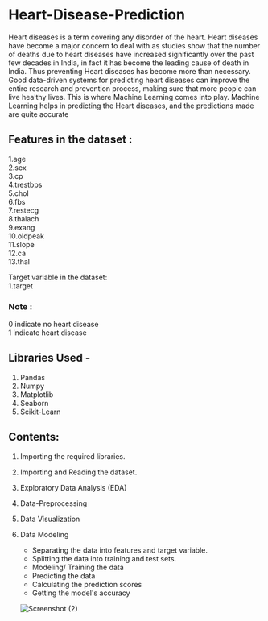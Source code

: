 # Heart-Disease-Prediction


Heart diseases is a term covering any disorder of the heart. Heart diseases have become a major concern to deal with as studies show that the number of deaths due to heart diseases have increased significantly over the past few decades in India, in fact it has become the leading cause of death in India. Thus preventing Heart diseases has become more than necessary. Good data-driven systems for predicting heart diseases can improve the entire research and prevention process, making sure that more people can live healthy lives. This is where Machine Learning comes into play. Machine Learning helps in predicting the Heart diseases, and the predictions made are quite accurate




## Features in the dataset :<br/>
1.age<br/>
2.sex<br/>
3.cp<br/>
4.trestbps<br/>
5.chol<br/>
6.fbs<br/>
7.restecg<br/>
8.thalach<br/>
9.exang<br/>
10.oldpeak<br/>
11.slope<br/>
12.ca<br/>
13.thal<br/>

Target variable in the dataset:<br/>
1.target<br/>

### Note :
0 indicate no heart disease<br/>
1 indicate heart disease<br/>




## Libraries Used - 
  1. Pandas 
  2. Numpy 
  3. Matplotlib 
  4. Seaborn
  5. Scikit-Learn

## Contents:
1. Importing the required libraries.
2. Importing and Reading the dataset.
3. Exploratory Data Analysis (EDA)
4. Data-Preprocessing
5. Data Visualization
6. Data Modeling
    - Separating the data into features and target variable.
    - Splitting the data into training and test sets.
    - Modeling/ Training the data
    - Predicting the data
    - Calculating the prediction scores
    - Getting the model's accuracy
    
     ![Screenshot (2)](https://github.com/dubeyynishant/Heart-Disease-Prediction/assets/138271284/80849cce-3d83-4478-aad3-edcf91f7d591)


        
